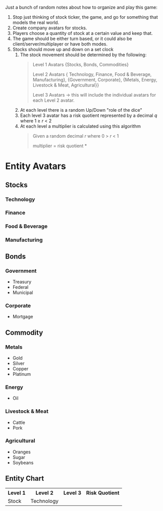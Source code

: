 Just a bunch of random notes about how to organize and play this game:

1. Stop just thinking of stock ticker, the game, and go for something that models the real world.
1. Create company avatars for stocks.
1. Players choose a quantity of stock at a certain value and keep that.
1. The game should be either turn based, or it could also be client/server/multiplayer or have both modes.
1. Stocks should move up and down on a set clock
    1. The stock movement should be determined by the following:
        > Level 1 Avatars {Stocks, Bonds, Commodities}
        >
        > Level 2 Avatars { Technology, Finance, Food & Beverage, Manufacturing}, {Government, Corporate}, {Metals, Energy, Livestock & Meat, Agricultural}}
        >
        > Level 3 Avatars -> this will include the individual avatars for each Level 2 avatar.
    1. At each level there is a random Up/Down "role of the dice"
    1. Each level 3 avatar has a risk quotient represented by a decimal _q_ where 1 &geq; _r_ &lt; 2
    1. At each level a multiplier is calculated using this algorithm
        > Given a random decimal _r_ where 0 &gt; _r_ &lt; 1
        >
        > multiplier = risk quotient * 
# Entity Avatars

## Stocks
### Technology
### Finance
### Food & Beverage
### Manufacturing

## Bonds
### Government
- Treasury 
- Federal
- Municipal
### Corporate 
- Mortgage


## Commodity
### Metals 
- Gold
- Silver
- Copper
- Platinum
### Energy
- Oil
### Livestock & Meat
- Cattle
- Pork
### Agricultural
- Oranges
- Sugar
- Soybeans

## Entity Chart
<table>
<tr><th>Level 1</th><th>Level 2</th><th>Level 3</th><th>Risk Quotient</th></tr>
<tr><td>Stock</td><td>Technology</td><td></td><td></td></tr>
</table>

